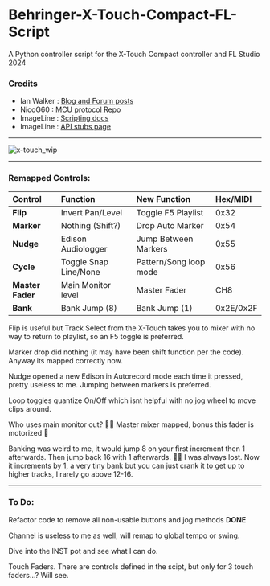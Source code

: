 # Behringer-X-Touch-Compact-FL-Script
A Python controller script for the X-Touch Compact controller and FL Studio 2024

### Credits
- Ian Walker : [Blog and Forum posts](https://gadgeteer.home.blog/2021/02/22/using-a-behringer-compact-control-surface-with-fl-studio-in-mackie-control-mode-enhanced/)
- NicoG60    : [MCU protocol Repo](https://github.com/NicoG60/TouchMCU/blob/main/doc/mackie_control_protocol.md)
- ImageLine  : [Scripting docs](https://www.image-line.com/fl-studio-learning/fl-studio-online-manual/html/midi_scripting.htm#script_module_ui)
- ImageLine  : [API stubs page](https://il-group.github.io/FL-Studio-API-Stubs/midi_controller_scripting/midi/gt%20commands/)

---
![x-touch_wip](https://github.com/user-attachments/assets/06df06fa-7f62-42d9-8c39-e323f2fe6912)

---
### Remapped Controls:

| Control         | Function              | New Function            | Hex/MIDI  |
| :-------------- | :-------------------  | :---------------------  | :---------|
| **Flip**        | Invert Pan/Level      | Toggle F5 Playlist      | 0x32      |
| **Marker**      | Nothing (Shift?)      | Drop Auto Marker        | 0x54      |
| **Nudge**       | Edison Audiologger    | Jump Between Markers    | 0x55      |
| **Cycle**       | Toggle Snap Line/None | Pattern/Song loop mode  | 0x56      |
| **Master Fader**| Main Monitor level    | Master Fader            | CH8       |
| **Bank**        | Bank Jump (8)         | Bank Jump (1)           | 0x2E/0x2F |

Flip is useful but Track Select from the X-Touch takes you to mixer with no way to return to playlist, so an F5 toggle is preferred.

Marker drop did nothing (it may have been shift function per the code). Anyway its mapped correctly now.

Nudge opened a new Edison in Autorecord mode each time it pressed, pretty useless to me. Jumping between markers is preferred.

Loop toggles quantize On/Off which isnt helpful with no jog wheel to move clips around. 

Who uses main monitor out? :man_facepalming: Master mixer mapped, bonus this fader is motorized :metal:

Banking was weird to me, it would jump 8 on your first increment then 1 afterwards. Then jump back 16 with 1 afterwards. :man_facepalming: I was always lost.
Now it increments by 1, a very tiny bank but you can just crank it to get up to higher tracks, I rarely go above 12-16.

---
### To Do:
Refactor code to remove all non-usable buttons and jog methods **DONE**

Channel is useless to me as well, will remap to global tempo or swing.

Dive into the INST pot and see what I can do.

Touch Faders. There are controls defined in the scipt, but only for 3 touch faders...? Will see.
